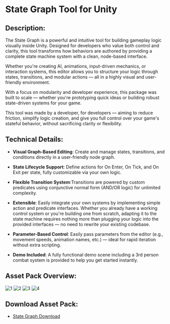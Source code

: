 # State Graph Tool for Unity
## Description:
The State Graph is a powerful and intuitive tool for building gameplay logic visually inside Unity. Designed for developers who value both control and clarity, this tool transforms how behaviors are authored by providing a complete state machine system with a clean, node-based interface.

Whether you're creating AI, animations, input-driven mechanics, or interaction systems, this editor allows you to structure your logic through states, transitions, and modular actions — all in a highly visual and user-friendly environment.

With a focus on modularity and developer experience, this package was built to scale — whether you're prototyping quick ideas or building robust state-driven systems for your game.

This tool was made by a developer, for developers — aiming to reduce friction, simplify logic creation, and give you full control over your game's stateful behavior, without sacrificing clarity or flexibility.

## Technical Details:
- **Visual Graph-Based Editing**: Create and manage states, transitions, and conditions directly in a user-friendly node graph.

- **State Lifecycle Support**: Define actions for On Enter, On Tick, and On Exit per state, fully customizable via your own logic.

- **Flexible Transition System**:Transitions are powered by custom predicates using conjunctive normal form (AND/OR logic) for unlimited complexity.

- **Extensible**: Easily integrate your own systems by implementing simple action and predicate interfaces. Whether you already have a working control system or you're building one from scratch, adapting it to the state machine requires nothing more than plugging your logic into the provided interfaces — no need to rewrite your existing codebase.

- **Parameter-Based Control**: Easily pass parameters from the editor (e.g., movement speeds, animation names, etc.) — ideal for rapid iteration without extra scripting.

- **Demo Included**: A fully functional demo scene including a 3rd person combat system is provided to help you get started instantly.
   
## Asset Pack Overview:
![1](https://github.com/user-attachments/assets/bff1fc96-4109-4130-a72f-bffb1b433f58)
![2](https://github.com/user-attachments/assets/90b5f66d-ba46-4bd4-9893-8b096a17962f)
![3](https://github.com/user-attachments/assets/e30b5004-4586-4fc5-b94e-6dbb04254a4a)
![4](https://github.com/user-attachments/assets/41f6c3db-38b4-455b-b678-3dd8ac73a6a5)

## Download Asset Pack:
 - [State Graph Download](https://github.com/darkrainbowsprinkles/StateGraphTool/releases/tag/Release)

